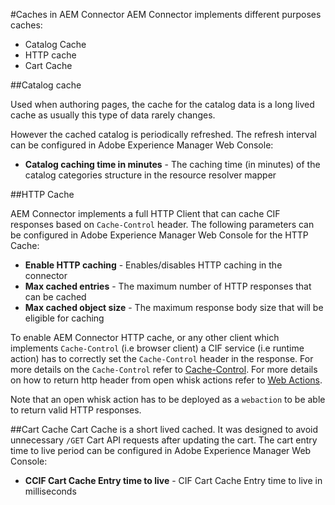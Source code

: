 #Caches in AEM Connector 
AEM Connector implements different purposes caches:
* Catalog Cache 
* HTTP cache 
* Cart Cache

##Catalog cache

Used when authoring pages, the cache for the catalog data is a long lived cache as usually this type of data rarely changes.
    
However the cached catalog is periodically refreshed. The refresh interval can be configured in Adobe Experience Manager Web Console:
* **Catalog caching time in minutes** - The caching time (in minutes) of the catalog categories
structure in the resource resolver mapper

##HTTP Cache
 
AEM Connector implements a full HTTP Client that can cache CIF responses based on `Cache-Control` header. 
The following parameters can be configured in Adobe Experience Manager Web Console for the HTTP Cache:
* **Enable HTTP caching** - Enables/disables HTTP caching in the connector
* **Max cached entries** - The maximum number of HTTP responses that can be cached
* **Max cached object size** - The maximum response body size that will be eligible for caching

To enable AEM Connector HTTP cache, or any other client which implements `Cache-Control` (i.e browser client) 
a CIF service (i.e runtime action) has to correctly set the `Cache-Control` header in the response. 
For more details on the `Cache-Control` refer to [Cache-Control](https://www.w3.org/Protocols/rfc2616/rfc2616-sec14.html#sec14.9).
For more details on how to return http header from open whisk actions refer to [Web Actions](https://github.com/apache/incubator-openwhisk/blob/master/docs/webactions.md#web-actions). 

Note that an open whisk action has to be deployed as a `webaction` to be able to return valid HTTP responses.   

##Cart Cache
Cart Cache is a short lived cached. It was designed to avoid unnecessary `/GET` Cart API requests after updating the cart. 
The cart entry time to live period can be configured in Adobe Experience Manager Web Console:
  * **CCIF Cart Cache Entry time to live** - CIF Cart Cache Entry time to live in milliseconds
